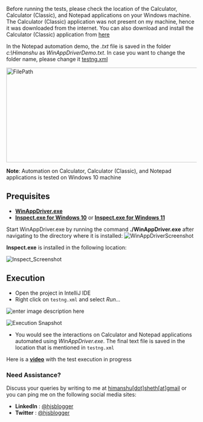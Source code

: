 Before running the tests, please check the location of the Calculator, Calculator (Classic), and Notepad applications on your Windows machine. The Calculator (Classic) application was not present on my machine, hence it was downloaded from the internet. You can also download and install the Calculator (Classic) application from [here](https://github.com/microsoft/WinAppDriver/releases/tag/v1.2.99)

In the Notepad automation demo, the *.txt* file is saved in the folder *c:\Himanshu* as *WinAppDriverDemo.txt*. In case you want to change the folder name, please change it [testng.xml](https://github.com/hjsblogger/winappdriver-desktop-app-automation/blob/main/testng.xml)

<img width="600" height="250" alt="FilePath" src="https://user-images.githubusercontent.com/1688653/205455356-29fc038c-1f6c-483f-8740-4b59dca641dc.png">

**Note**: Automation on Calculator, Calculator (Classic), and Notepad applications is tested on Windows 10 machine

## Prequisites ##

 - [**WinAppDriver.exe**](https://github.com/microsoft/WinAppDriver/releases/tag/v1.2.99)
 - **[Inspect.exe for Windows 10](https://go.microsoft.com/fwlink/?linkid=2164145)** or **[Inspect.exe for Windows 11](https://go.microsoft.com/fwlink/p/?linkid=2196241)**

Start WinAppDriver.exe by running the command **./WinAppDriver.exe** after navigating to the directory where it is installed:
![WinAppDriverScreenshot](https://user-images.githubusercontent.com/1688653/205455944-56d79534-d47f-480e-af0b-d463f7a9640a.png)

**Inspect.exe** is installed in the following location:

![Inspect_Screenshot](https://user-images.githubusercontent.com/1688653/205455835-8d3bc4dc-28bf-4be1-9baa-f1de6718d70e.png)

## Execution ##

 - Open the project in IntelliJ IDE
 - Right click on `testng.xml` and select *Run...*

![enter image description here](https://user-images.githubusercontent.com/1688653/205456191-775c3eb7-566b-48aa-bb72-7d9d5ae64480.png)

![Execution Snapshot](https://user-images.githubusercontent.com/1688653/205456192-f5ca3e31-c134-4b61-84e3-2bbcc4848fca.png)

 - You would see the interactions on Calculator and Notepad applications automated using *WinAppDriver.exe*. The final text file is saved in the location that is mentioned in `testng.xml`

Here is a **[video](https://www.youtube.com/watch?v=sXLde_8aGrg)** with the test execution in progress

### Need Assistance? ###
Discuss your queries by writing to me at [himanshu[dot]sheth[at]gmail](mailto:himanshu.sheth@gmail.com) or you can ping me on the following social media sites:

 - **LinkedIn** : [@hjsblogger](https://linkedin.com/in/hjsblogger)
 -  **Twitter** : [@hjsblogger](https://www.twitter.com/hjsblogger)
